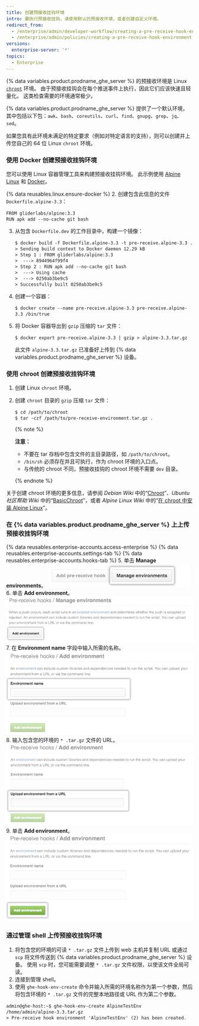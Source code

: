 ```yaml
---
title: 创建预接收挂钩环境
intro: 要执行预接收挂钩，请使用默认的预接收环境，或者创建自定义环境。
redirect_from:
  - /enterprise/admin/developer-workflow/creating-a-pre-receive-hook-environment
  - /enterprise/admin/policies/creating-a-pre-receive-hook-environment
versions:
  enterprise-server: '*'
topics:
  - Enterprise
---
```


{% data variables.product.prodname_ghe_server %} 的预接收环境是 Linux [`chroot`](https://en.wikipedia.org/wiki/Chroot) 环境。 由于预接收挂钩会在每个推送事件上执行，因此它们应该快速且轻量化。 这类检查需要的环境通常极少。

{% data variables.product.prodname_ghe_server %} 提供了一个默认环境，其中包括以下包：`awk`、`bash`、`coreutils`、`curl`、`find`、`gnupg`、`grep`、`jq`、`sed`。

如果您具有此环境未满足的特定要求（例如对特定语言的支持），则可以创建并上传您自己的 64 位 Linux `chroot` 环境。

### 使用 Docker 创建预接收挂钩环境

您可以使用 Linux 容器管理工具来构建预接收挂钩环境。 此示例使用 [Alpine Linux](http://www.alpinelinux.org/) 和 [Docker](https://www.docker.com/)。

{% data reusables.linux.ensure-docker %}
2. 创建包含此信息的文件 `Dockerfile.alpine-3.3`：

   ```
   FROM gliderlabs/alpine:3.3
   RUN apk add --no-cache git bash
   ```
3. 从包含 `Dockerfile.dev` 的工作目录中，构建一个镜像：

   ```shell
   $ docker build -f Dockerfile.alpine-3.3 -t pre-receive.alpine-3.3 .
   > Sending build context to Docker daemon 12.29 kB
   > Step 1 : FROM gliderlabs/alpine:3.3
   >  ---> 8944964f99f4
   > Step 2 : RUN apk add --no-cache git bash
   >  ---> Using cache
   >  ---> 0250ab3be9c5
   > Successfully built 0250ab3be9c5
   ```
4. 创建一个容器：

   ```shell
   $ docker create --name pre-receive.alpine-3.3 pre-receive.alpine-3.3 /bin/true
   ```
5. 将 Docker 容器导出到 `gzip` 压缩的 `tar` 文件：

   ```shell
   $ docker export pre-receive.alpine-3.3 | gzip > alpine-3.3.tar.gz
   ```

   此文件 `alpine-3.3.tar.gz` 已准备好上传到 {% data variables.product.prodname_ghe_server %} 设备。

### 使用 chroot 创建预接收挂钩环境

1. 创建 Linux `chroot` 环境。
2. 创建 `chroot` 目录的 `gzip` 压缩 `tar` 文件：
   ```shell
   $ cd /path/to/chroot
   $ tar -czf /path/to/pre-receive-environment.tar.gz .
   ```

   {% note %}

   **注意：**
   - 不要在 tar 存档中包含文件的主目录路径，如 `/path/to/chroot`。
   - `/bin/sh` 必须存在并且可执行，作为 chroot 环境的入口点。
   - 与传统的 chroot 不同，预接收挂钩的 chroot 环境不需要 `dev` 目录。

   {% endnote %}

关于创建 chroot 环境的更多信息，请参阅 *Debian Wiki* 中的“[Chroot](https://wiki.debian.org/chroot)”、*Ubuntu 社区帮助 Wiki* 中的“[BasicChroot](https://help.ubuntu.com/community/BasicChroot)”，或者 *Alpine Linux Wiki* 中的“[在 chroot 中安装 Alpine Linux](http://wiki.alpinelinux.org/wiki/Installing_Alpine_Linux_in_a_chroot)”。

### 在 {% data variables.product.prodname_ghe_server %} 上上传预接收挂钩环境

{% data reusables.enterprise-accounts.access-enterprise %}
{% data reusables.enterprise-accounts.settings-tab %}
{% data reusables.enterprise-accounts.hooks-tab %}
5. 单击 **Manage environments**。 ![管理环境](/assets/images/enterprise/site-admin-settings/manage-pre-receive-environments.png)
6. 单击 **Add environment**。 ![添加环境](/assets/images/enterprise/site-admin-settings/add-pre-receive-environment.png)
7. 在 **Environment name** 字段中输入所需的名称。 ![环境名称](/assets/images/enterprise/site-admin-settings/pre-receive-environment-name.png)
8. 输入包含您的环境的 `* .tar.gz` 文件的 URL。 ![从 URL 上传环境](/assets/images/enterprise/site-admin-settings/upload-environment-from-url.png)
9. 单击 **Add environment**。 ![Add environment 按钮](/assets/images/enterprise/site-admin-settings/add-environment-button.png)

### 通过管理 shell 上传预接收挂钩环境
1. 将包含您的环境的可读 `* .tar.gz` 文件上传到 web 主机并复制 URL 或通过 `scp` 将文件传送到 {% data variables.product.prodname_ghe_server %} 设备。 使用 `scp` 时，您可能需要调整 `* .tar.gz` 文件权限，以使该文件全局可读。
1.  连接到管理 shell。
2.  使用 `ghe-hook-env-create` 命令并输入所需的环境名称作为第一个参数，然后将包含环境的 `* .tar.gz` 文件的完整本地路径或 URL 作为第二个参数。

   ```shell
   admin@ghe-host:~$ ghe-hook-env-create AlpineTestEnv /home/admin/alpine-3.3.tar.gz
   > Pre-receive hook environment 'AlpineTestEnv' (2) has been created.
   ```
